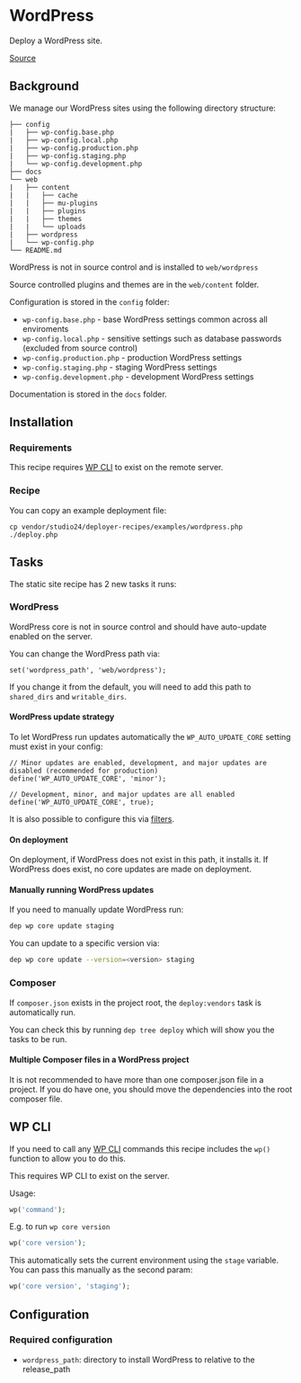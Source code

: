 # WordPress

Deploy a WordPress site.

[Source](../../recipe/wordpress.php)

## Background

We manage our WordPress sites using the following directory structure:

```
├── config
|   ├── wp-config.base.php
|   ├── wp-config.local.php
|   ├── wp-config.production.php
|   ├── wp-config.staging.php
|   └── wp-config.development.php
├── docs
└── web
|   ├── content
|   |   ├── cache
|   |   ├── mu-plugins
|   |   ├── plugins
|   |   ├── themes
|   |   └── uploads
|   ├── wordpress
|   └── wp-config.php
└── README.md
```

WordPress is not in source control and is installed to `web/wordpress`

Source controlled plugins and themes are in the `web/content` folder.

Configuration is stored in the `config` folder:
* `wp-config.base.php` - base WordPress settings common across all enviroments
* `wp-config.local.php` - sensitive settings such as database passwords (excluded from source control)
* `wp-config.production.php` - production WordPress settings
* `wp-config.staging.php` - staging WordPress settings
* `wp-config.development.php` - development WordPress settings

Documentation is stored in the `docs` folder.

## Installation

### Requirements

This recipe requires [WP CLI](https://wp-cli.org/) to exist on the remote server.

### Recipe

You can copy an example deployment file:

```
cp vendor/studio24/deployer-recipes/examples/wordpress.php ./deploy.php
```

## Tasks

The static site recipe has 2 new tasks it runs:

### WordPress

WordPress core is not in source control and should have auto-update enabled on the server.  

You can change the WordPress path via:

```
set('wordpress_path', 'web/wordpress');
```

If you change it from the default, you will need to add this path to `shared_dirs` and `writable_dirs`.

#### WordPress update strategy

To let WordPress run updates automatically the `WP_AUTO_UPDATE_CORE` setting must exist in your config:

```
// Minor updates are enabled, development, and major updates are disabled (recommended for production)
define('WP_AUTO_UPDATE_CORE', 'minor');

// Development, minor, and major updates are all enabled
define('WP_AUTO_UPDATE_CORE', true);
```

It is also possible to configure this via [filters](https://developer.wordpress.org/advanced-administration/upgrade/upgrading/#configuration-via-filters).

#### On deployment

On deployment, if WordPress does not exist in this path, it installs it. If WordPress does exist, no core updates are made on deployment.

#### Manually running WordPress updates

If you need to manually update WordPress run:

```bash
dep wp core update staging 
```

You can update to a specific version via:

```bash
dep wp core update --version=<version> staging 
```

### Composer

If `composer.json` exists in the project root, the `deploy:vendors` task is automatically run.

You can check this by running `dep tree deploy` which will show you the tasks to be run.

#### Multiple Composer files in a WordPress project

It is not recommended to have more than one composer.json file in a project. If you do have one, you should move the 
dependencies into the root composer file.

## WP CLI
If you need to call any [WP CLI](https://wp-cli.org/) commands this recipe includes the `wp()` function to allow you to do this.

This requires WP CLI to exist on the server.

Usage:

```php
wp('command');
```

E.g. to run `wp core version`

```php
wp('core version');
```

This automatically sets the current environment using the `stage` variable. You can pass this manually as the second param:

```php
wp('core version', 'staging');
```

## Configuration

### Required configuration

* `wordpress_path`: directory to install WordPress to relative to the release_path

